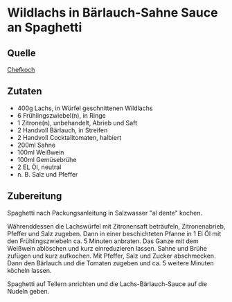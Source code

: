 
# Wildlachs in Bärlauch-Sahne Sauce an Spaghetti

## Quelle
[Chefkoch](https://www.chefkoch.de/rezepte/2058531333016885/Wildlachs-in-Baerlauch-Sahne-Sauce-an-Spaghetti.html)

## Zutaten

- 400g Lachs, in Würfel geschnittenen Wildlachs 
- 6 Frühlingszwiebel(n), in Ringe 
- 1 Zitrone(n), unbehandelt, Abrieb und Saft 
- 2 Handvoll Bärlauch, in Streifen 
- 2 Handvoll Cocktailtomaten, halbiert 
- 200ml Sahne 
- 100ml Weißwein 
- 100ml Gemüsebrühe 
- 2 EL Öl, neutral
- n. B.  Salz und Pfeffer 

## Zubereitung

Spaghetti nach Packungsanleitung in Salzwasser "al dente" kochen.

Währenddessen die Lachswürfel mit Zitronensaft beträufeln, Zitronenabrieb, Pfeffer und Salz zugeben.
Dann in einer beschichteten Pfanne in 1 El Öl mit den Frühlingszwiebeln ca.  5 Minuten anbraten.
Das Ganze mit dem Weißwein ablöschen und kurz einreduzieren lassen.
Sahne und Brühe zufügen und kurz aufkochen.
Mit Pfeffer, Salz und Zucker abschmecken.
Dann den Bärlauch und die Tomaten zugeben und ca.  5 weitere Minuten köcheln lassen.

Spaghetti auf Tellern anrichten und die Lachs-Bärlauch-Sauce auf die Nudeln geben.

